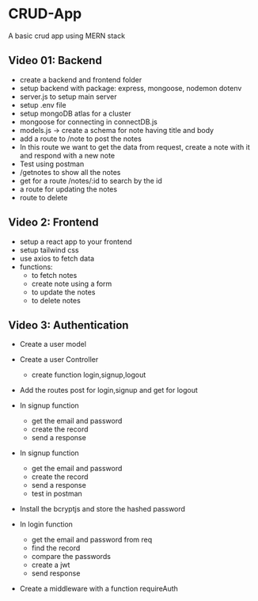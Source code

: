 # CRUD-App
A basic crud app using MERN stack

## Video 01: Backend
- create a backend and frontend folder
- setup backend with package: express, mongoose, nodemon dotenv
- server.js to setup main server
- setup .env file
- setup mongoDB atlas for a cluster
- mongoose for connecting in connectDB.js
- models.js -> create a schema for note having title and body
- add a route to /note to post the notes
- In this route we want to get the data from request, create a note with it and respond with a new note
- Test using postman
- /getnotes to show all the notes
- get for a route /notes/:id to search by the id
- a route for updating the notes
- route to delete 

## Video 2: Frontend
- setup a react app to your frontend
- setup tailwind css 
- use axios to fetch data
- functions:
    - to fetch notes
    - create note using a form
    - to update the notes
    - to delete notes

## Video 3: Authentication
- Create a user model
- Create a user Controller
    - create function login,signup,logout
- Add the routes post for login,signup and get for logout
- In signup function
    - get the email and password
    - create the record
    - send a response

- In signup function
    - get the email and password
    - create the record
    - send a response
    - test in postman

- Install the bcryptjs and store the hashed password

- In login function
    - get the email and password from req
    - find the record
    - compare the passwords
    - create a jwt
    - send response

- Create a middleware with a function requireAuth

